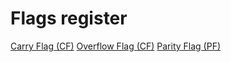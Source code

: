 # Flags register
[Carry Flag (CF)](https://en.wikipedia.org/wiki/Carry_flag)
[Overflow Flag (CF)](https://en.wikipedia.org/wiki/Overflow_flag)
[Parity Flag (PF)](https://en.wikipedia.org/wiki/Parity_flag)
